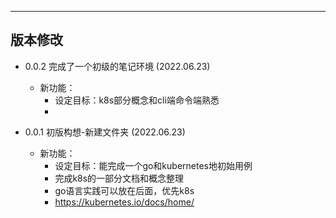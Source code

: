 
--------------------------
版本修改
--------------------------



 - 0.0.2 完成了一个初级的笔记环境 (2022.06.23)
    - 新功能：
        - 设定目标：k8s部分概念和cli端命令端熟悉
        - 


 - 0.0.1 初版构想-新建文件夹 (2022.06.23)
    - 新功能：
        - 设定目标：能完成一个go和kubernetes地初始用例
        - 完成k8s的一部分文档和概念整理
        - go语言实践可以放在后面，优先k8s 
        - https://kubernetes.io/docs/home/
